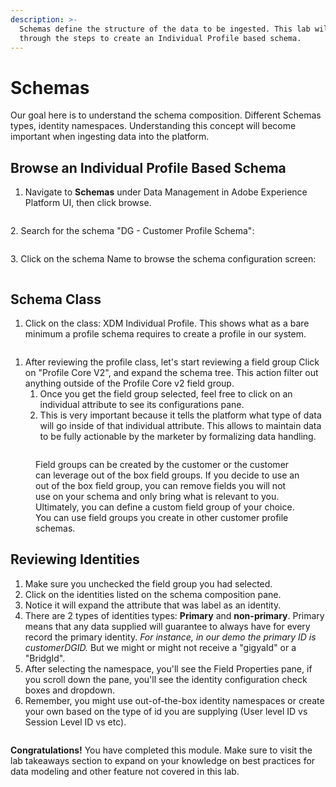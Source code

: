 ```yaml
---
description: >-
  Schemas define the structure of the data to be ingested. This lab will walk
  through the steps to create an Individual Profile based schema.
---
```


# Schemas

Our goal here is to understand the schema composition. Different Schemas types, identity namespaces. Understanding this concept will become important when ingesting data into the platform. &#x20;

## Browse an Individual Profile Based Schema

1. Navigate to **Schemas** under Data Management in Adobe Experience Platform UI, then click browse.&#x20;

<figure><img src="https://adbecdn.azureedge.net/labs/archbee/DGAdobeExperiencePlatformMulti/image.png" alt=""><figcaption></figcaption></figure>

2\.  Search for the schema "DG - Customer Profile Schema":&#x20;

<figure><img src="https://adbecdn.azureedge.net/labs/archbee/DGAdobeExperiencePlatformMulti/Screenshot2023-07-10at5.07.27PM.png" alt=""><figcaption></figcaption></figure>

3\. Click on the schema Name to browse the schema configuration screen:&#x20;

<figure><img src="https://adbecdn.azureedge.net/labs/archbee/DGAdobeExperiencePlatformMulti/Screenshot2023-07-10at5.08.52PM.png" alt=""><figcaption></figcaption></figure>

## Schema Class

1. Click on the class: XDM Individual Profile. This shows what as a bare minimum a profile schema requires to create a profile in our system.&#x20;

<figure><img src="https://adbecdn.azureedge.net/labs/archbee/DGAdobeExperiencePlatformMulti/Screenshot2023-07-10at5.12.54PM.png" alt=""><figcaption></figcaption></figure>

1. After reviewing the profile class, let's start reviewing a field group Click on "Profile Core V2", and expand the schema tree. This action filter out anything outside of the Profile Core v2 field group. &#x20;
   1. Once you get the field group selected, feel free to click on an individual attribute to see its configurations pane.&#x20;
   2. This is very important because it tells the platform what type of data will go inside of that individual attribute. This allows to maintain data to be fully actionable by the marketer by formalizing data handling.&#x20;

<figure><img src="https://adbecdn.azureedge.net/labs/archbee/DGAdobeExperiencePlatformMulti/Screenshot2023-07-10at5.23.44PM.png" alt=""><figcaption><p>Field groups can be created by the customer or the customer can leverage out of the box field groups. If you decide to use an out of the box field group, you can remove fields you will not use on your schema and only bring what is relevant to you. Ultimately, you can define a custom field group of your choice. You can use field groups you create in other customer profile schemas. </p></figcaption></figure>

## Reviewing Identities

1. Make sure you unchecked the field group you had selected.&#x20;
2. Click on the identities listed on the schema composition pane.&#x20;
3. Notice it will expand the attribute that was label as an identity.&#x20;
4. There are 2 types of identities types: **Primary** and **non-primary**. Primary means that any data supplied will guarantee to always have for every record the primary identity. _For instance, in our demo the primary ID is customerDGID._ But we might or might not receive a "gigyaId" or a "BridgId". &#x20;
5. After selecting the namespace, you'll see the Field Properties pane, if you scroll down the pane, you'll see the identity configuration check boxes and dropdown.&#x20;
6. Remember, you might use out-of-the-box identity namespaces or create your own based on the type of id you are supplying (User level ID vs Session Level ID vs etc).&#x20;

<figure><img src="https://adbecdn.azureedge.net/labs/archbee/DGAdobeExperiencePlatformMulti/Screenshot2023-07-10at5.32.39PM.png" alt=""><figcaption></figcaption></figure>

**Congratulations!** You have completed this module. Make sure to visit the lab takeaways section to expand on your knowledge on best practices for data modeling and other feature not covered in this lab.

